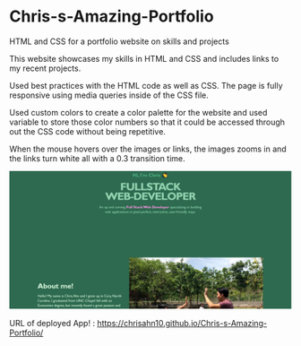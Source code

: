 # Chris-s-Amazing-Portfolio
HTML and CSS for a portfolio website on skills and projects

This website showcases my skills in HTML and CSS and includes links to my recent projects.

Used best practices with the HTML code as well as CSS. The page is fully responsive using media queries inside of the CSS file.

Used custom colors to create a color palette for the website and used variable to store those color numbers so that it could be accessed through out the CSS code without being repetitive. 

When the mouse hovers over the images or links, the images zooms in and the links turn white all with a 0.3 transition time. 

![Demo](./assets/images/screenshot.JPG)

URL of deployed App! : https://chrisahn10.github.io/Chris-s-Amazing-Portfolio/